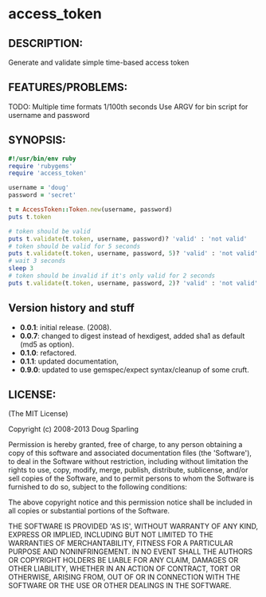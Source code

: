 # access_token

## DESCRIPTION:

Generate and validate simple time-based access token

## FEATURES/PROBLEMS:

TODO: Multiple time formats
      1/100th seconds
      Use ARGV for bin script for username and password

## SYNOPSIS:
```ruby
#!/usr/bin/env ruby
require 'rubygems'
require 'access_token'

username = 'doug'
password = 'secret'

t = AccessToken::Token.new(username, password)
puts t.token

# token should be valid 
puts t.validate(t.token, username, password)? 'valid' : 'not valid'
# token should be valid for 5 seconds 
puts t.validate(t.token, username, password, 5)? 'valid' : 'not valid'
# wait 3 seconds
sleep 3
# token should be invalid if it's only valid for 2 seconds
puts t.validate(t.token, username, password, 2)? 'valid' : 'not valid'
```

## Version history and stuff

* **0.0.1**: initial release. (2008).
* **0.0.7**: changed to digest instead of hexdigest, added sha1 as default (md5 as option).
* **0.1.0**: refactored.
* **0.1.1**: updated documentation,
* **0.9.0**: updated to use gemspec/expect syntax/cleanup of some cruft.

## LICENSE:

(The MIT License)

Copyright (c) 2008-2013 Doug Sparling

Permission is hereby granted, free of charge, to any person obtaining
a copy of this software and associated documentation files (the
'Software'), to deal in the Software without restriction, including
without limitation the rights to use, copy, modify, merge, publish,
distribute, sublicense, and/or sell copies of the Software, and to
permit persons to whom the Software is furnished to do so, subject to
the following conditions:

The above copyright notice and this permission notice shall be
included in all copies or substantial portions of the Software.

THE SOFTWARE IS PROVIDED 'AS IS', WITHOUT WARRANTY OF ANY KIND,
EXPRESS OR IMPLIED, INCLUDING BUT NOT LIMITED TO THE WARRANTIES OF
MERCHANTABILITY, FITNESS FOR A PARTICULAR PURPOSE AND NONINFRINGEMENT.
IN NO EVENT SHALL THE AUTHORS OR COPYRIGHT HOLDERS BE LIABLE FOR ANY
CLAIM, DAMAGES OR OTHER LIABILITY, WHETHER IN AN ACTION OF CONTRACT,
TORT OR OTHERWISE, ARISING FROM, OUT OF OR IN CONNECTION WITH THE
SOFTWARE OR THE USE OR OTHER DEALINGS IN THE SOFTWARE.
